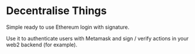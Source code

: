 # Decentralise Things

Simple ready to use Ethereum login with signature.

Use it to authenticate users with Metamask and sign / verify actions in your web2 backend (for example).